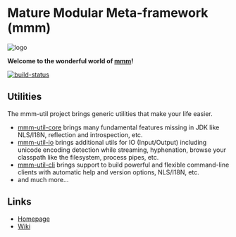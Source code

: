 # Mature Modular Meta-framework (mmm)

![logo](https://raw.github.com/m-m-m/mmm/master/src/site/resources/images/logo.png)

**Welcome to the wonderful world of [mmm](http://m-m-m.sourceforge.net/index.html)!**

[![build-status](https://travis-ci.org/m-m-m/util.svg?branch=master)](https://travis-ci.org/m-m-m/util)

## Utilities

The mmm-util project brings generic utilities that make your life easier.

* [mmm-util-core](mmm-util-core) brings many fundamental features missing in JDK like NLS/I18N, reflection and introspection, etc.
* [mmm-util-io](mmm-util-io) brings additional utils for IO (Input/Output) including unicode encoding detection while streaming, hyphenation, browse your classpath like the filesystem, process pipes, etc.
* [mmm-util-cli](mmm-util-cli) brings support to build powerful and flexible command-line clients with automatic help and version options, NLS/I18N, etc.
* and much more...

## Links

* [Homepage](http://m-m-m.sourceforge.net/mmm-util/index.html)
* [Wiki](../../wiki)